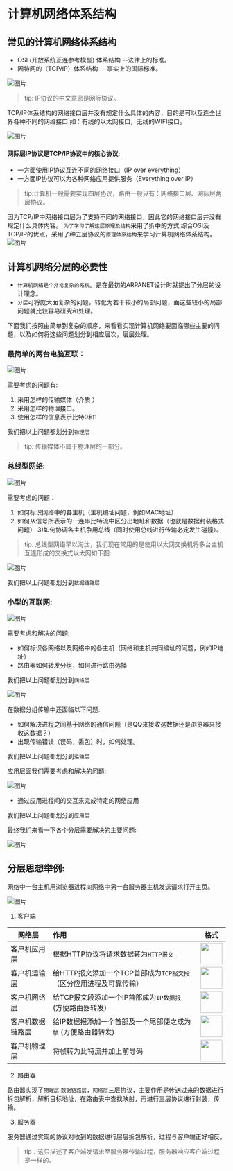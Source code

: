 # 计算机网络体系结构

## 常见的计算机网络体系结构

- OSI (开放系统互连参考模型) 体系结构 --法律上的标准。
- 因特网的（TCP/IP）体系结构 -- 事实上的国际标准。

 ![图片](../imgs/network/10.jpg)

 > tip: IP协议的中文意思是网际协议。

 TCP/IP体系结构的网络接口层并没有规定什么具体的内容，目的是可以互连全世界各种不同的网络接口.如：有线的以太网接口，无线的WIFI接口。

  ![图片](../imgs/network/11.jpg)

  
  #### 网际层IP协议是TCP/IP协议中的核心协议:

   - 一方面使用IP协议互连不同的网络接口（IP over everything）
   - 一方面IP协议可以为各种网络应用提供服务（Everything over IP）

  >tip:计算机一般需要实现四层协议，路由一般只有：网络接口层、网际层两层协议。

 因为TCP/IP中网络接口层为了支持不同的网络接口，因此它的网络接口层并没有规定什么具体内容。 `为了学习了解这层原理及结构`采用了折中的方式,综合OSI及TCP/IP的优点，采用了种五层协议的`原理体系结构`来学习计算机网络体系结构。
  ![图片](../imgs/network/12.jpg)

## 计算机网络分层的必要性
- `计算机网络是个非常复杂的系统`。是在最初的ARPANET设计时就提出了分层的设计理念。
- `分层`可将庞大面复杂的问题，转化为若干较小的局部问题，面这些较小的局部问题就比较容易研究和处理。

下面我们按照由简单到复杂的顺序，来看看实现计算机网络要面临哪些主要的问题，以及如何将这些问题划分到相应层次，层层处理。

###  最简单的两台电脑互联：

  ![图片](../imgs/network/13.jpg)

需要考虑的问题有:
 1) 采用怎样的传输媒体（介质 ）
 2) 采用怎样的物理接口。
 3) 使用怎样的信息表示比特0和1

 我们把以上问题都划分到`物理层`

> tip: 传输媒体不属于物理层的一部分。

### 总线型网络:

 ![图片](../imgs/network/14.jpg)

需要考虑的问题：
 1) 如何标识网络中的各主机（主机编址问题，例如MAC地址）
 2) 如何从信号所表示的一连串比特流中区分出地址和数据（也就是数据封装格式问题）
 3)如何协调各主机争用总线（同时使用总线进行传输必定发生碰撞）。
>tip: 总线型网络早以淘汰，我们现在常用的是使用以太网交换机将多台主机互连形成的交换式以太网如下图:

 ![图片](../imgs/network/15.jpg)

 我们把以上问题都划分到`数据链路层`

 ### 小型的互联网:
  ![图片](../imgs/network/16.jpg)

 需要考虑和解决的问题:

 - 如何标识各网络以及网络中的各主机（网络和主机共同编址的问题，例如IP地址）
 - 路由器如何转发分组，如何进行路由选择

 我们把以上问题都划分到`网络层`

   ![图片](../imgs/network/17.jpg)

在数据分组传输中还面临以下问题:

- 如何解决进程之间基于网络的通信问题（是QQ来接收这数据还是浏览器来接收这数据？）
- 出现传输错误（误码，丢包）时，如何处理。

 我们把以上问题都划分到`运输层`

 应用层面我们需要考虑和解决的问题:

 ![图片](../imgs/network/18.jpg)

 - 通过应用进程间的交互来完成特定的网络应用
>
 我们把以上问题都划分到`应用层`

 最终我们来看一下各个分层需要解决的主要问题:

  ![图片](../imgs/network/19.jpg)

## 分层思想举例:

网络中一台主机用浏览器进程向网络中另一台服务器主机发送请求打开主页。

  ![图片](../imgs/network/25.jpg)

1) 客户端

| 网络层        | 作用    |格式|
| --------   | :-----   |:-----:|
| 客户机应用层 |根据HTTP协议将请求数据转为`HTTP报文` | <img src="../imgs/network/20.jpg" height="50"/>|
| 客户机运输层 |给HTTP报文添加一个TCP首部成为`TCP报文段` （区分应用进程及可靠传输）|   <img src="../imgs/network/21.jpg" height="50"/>|
| 客户机网络层 |给TCP报文段添加一个IP首部成为`IP数据报 ` (方便路由器转发)| <img src="../imgs/network/22.jpg" height="50"/>|
| 客户机数据链路层 |给IP数据报添加一个首部及一个尾部使之成为`帧` (方便路由器转发)|   <img src="../imgs/network/23.jpg" height="50"/>|
| 客户机物理层 |将帧转为比特流并加上前导码|   <img src="../imgs/network/24.jpg" height="50"/>|

2) 路由器

路由器实现了`物理层`,`数据链路层`，`网络层`三层协议，主要作用是传送过来的数据进行拆包解析，解析目标地址，在路由表中查找映射，再进行三层协议进行封装，传输。

3) 服务器

服务器通过实现的协议对收到的数据进行层层拆包解析，过程与客户端正好相反。

> tip：这只描述了客户端发请求至服务器传输过程，服务器响应客户端过程是一样的。



